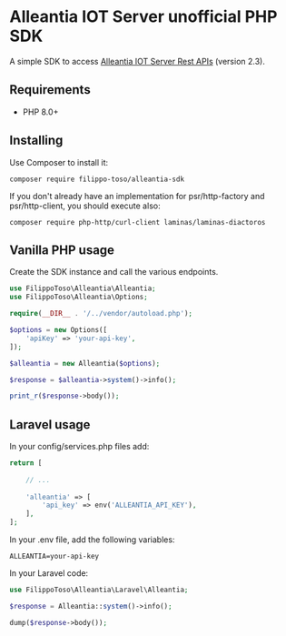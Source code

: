 # Alleantia IOT Server unofficial PHP SDK

A simple SDK to access [Alleantia IOT Server Rest APIs](https://kb.alleantia.com/how-to-use-rest-api-with-alleantia-isc-software) (version 2.3).

## Requirements

- PHP 8.0+

## Installing

Use Composer to install it:

```
composer require filippo-toso/alleantia-sdk
```

If you don't already have an implementation for psr/http-factory and psr/http-client, you should execute also:

```
composer require php-http/curl-client laminas/laminas-diactoros
```

## Vanilla PHP usage

Create the SDK instance and call the various endpoints.

```php
use FilippoToso\Alleantia\Alleantia;
use FilippoToso\Alleantia\Options;

require(__DIR__ . '/../vendor/autoload.php');

$options = new Options([
    'apiKey' => 'your-api-key', 
]);

$alleantia = new Alleantia($options);

$response = $alleantia->system()->info();

print_r($response->body());
```

## Laravel usage

In your config/services.php files add:

```php
return [
    
    // ...
    
    'alleantia' => [
        'api_key' => env('ALLEANTIA_API_KEY'),
    ],   
];
```

In your .env file, add the following variables:

```
ALLEANTIA=your-api-key
```

In your Laravel code:

```php
use FilippoToso\Alleantia\Laravel\Alleantia;

$response = Alleantia::system()->info();

dump($response->body());
```
